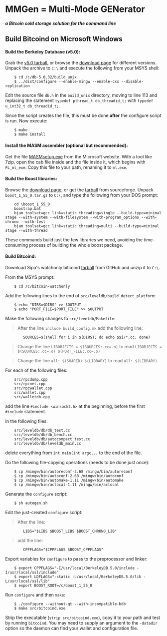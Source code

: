 MMGen = Multi-Mode GENerator
============================
##### a Bitcoin cold storage solution for the command line

Build Bitcoind on Microsoft Windows
-----------------------------------

#### Build the Berkeley Database (v5.0):

Grab the [v5.0 tarball][01], or browse the [download page][02] for different
versions.  Unpack the archive to `C:\` and execute the following from your MSYS
shell:

		$ cd /c/db-5.0.32/build_unix
		$ ../dist/configure --enable-mingw --enable-cxx --disable-replication

Edit the source file `db.h` in the `build_unix` directory, moving to line 113
and replacing the statement `typedef pthread_t db_threadid_t;` with `typedef
u_int32_t db_threadid_t;`.

Since the script creates the file, this must be done **after** the configure
script is run.  Now execute:

		$ make
		$ make install

#### Install the MASM assembler (optional but recommended):

Get the file [MASMsetup.exe][03] from the Microsoft website.  With a tool
like 7zip, open the cab file inside and the file inside it, which begins with
`FL_ml_exe`.  Copy this file to your path, renaming it to `ml.exe`.

#### Build the Boost libraries:

Browse the [download page][06], or get the [tarball][04] from sourceforge.
Unpack `boost_1_55_0.tar.gz` to `C:\`, and type the following from your DOS
prompt:

		cd \boost_1_55_0
		boostrap.bat
		bjam toolset=gcc link=static threading=single --build-type=minimal stage --with-system --with-filesystem --with-program_options --with-chrono --with-test
		bjam toolset=gcc link=static threading=multi --build-type=minimal stage --with-thread

These commands build just the few libraries we need, avoiding the time-consuming
process of building the whole boost package.

#### Build Bitcoind:

Download Sipa's watchonly bitcoind [tarball][05] from GitHub and unzip it
to `C:\`.

From the MSYS prompt:

		$ cd /c/bitcoin-watchonly

Add the following lines to the end of `src/leveldb/build_detect_platform`:

		$ echo "DIRS=$DIRS" >> $OUTPUT
		$ echo "PORT_FILE=$PORT_FILE" >> $OUTPUT

Make the following changes to `src/leveldb/Makefile`:

> After the line `include build_config.mk` add the following line:

			SOURCES=$(shell for i in $(DIRS); do echo $$i/*.cc; done)

> Change the line `LIBOBJECTS = $(SOURCES:.cc=.o)`
> to read         `LIBOBJECTS = $(SOURCES:.cc=.o) $(PORT_FILE:.cc=.o)`

> Change the line `all: $(SHARED) $(LIBRARY)`
> to read         `all: $(LIBRARY)`

For each of the following files:

		src/rpcdump.cpp
		src/rpcnet.cpp
		src/rpcwallet.cpp
		src/wallet.cpp
		src/walletdb.cpp

add the line `#include <winsock2.h>` at the beginning, before the first
`#include` statement.

In the following files:

		src/leveldb/db/db_test.cc
		src/leveldb/db/db_bench.cc
		src/leveldb/db/autocompact_test.cc
		src/leveldb/db/leveldb_main.cc

delete everything from `int main(int argc,..` to the end of the file.

Do the following file-copying operations (needs to be done just once):

		$ cp /mingw/bin/autoreconf-2.68 /mingw/bin/autoreconf
		$ cp /mingw/bin/autoconf-2.68 /mingw/bin/autoconf
		$ cp /mingw/bin/automake-1.11 /mingw/bin/automake
		$ cp /mingw/bin/aclocal-1.11 /mingw/bin/aclocal

Generate the `configure` script:

		$ sh autogen.sh

Edit the just-created `configure` script:

> After the line:

			LIBS="$LIBS $BOOST_LIBS $BOOST_CHRONO_LIB"

> add the line:

			CPPFLAGS="$CPPFLAGS $BOOST_CPPFLAGS"

Export variables for `configure` to pass to the preprocessor and linker:

		$ export CPPFLAGS="-I/usr/local/BerkeleyDB.5.0/include -I/usr/local/ssl/include"
		$ export LDFLAGS="-static -L/usr/local/BerkeleyDB.5.0/lib -L/usr/local/ssl/lib"
		$ export BOOST_ROOT=/c/boost_1_55_0

Run `configure` and then `make`:

		$ ./configure --without-qt --with-incompatible-bdb
		$ make src/bitcoind.exe

Strip the executable (`strip src/bitcoind.exe`), copy it to your path and test
by running `bitcoind`.  You may need to supply an argument to the `-datadir`
option so the daemon can find your wallet and configuration file.

[01]: http://download.oracle.com/berkeley-db/db-5.0.32.tar.gz
[02]: http://www.oracle.com/technetwork/database/database-technologies/berkeleydb/downloads/index-082944.html
[03]: http://www.microsoft.com/en-gb/download/details.aspx?id=12654
[04]: http://sourceforge.net/projects/boost/files/boost/1.55.0/boost_1_55_0.tar.gz/download
[05]: https://codeload.github.com/sipa/bitcoin/zip/watchonly
[06]: http://www.boost.org/users/download/
